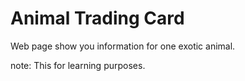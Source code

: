# Animal Trading Card

Web page show you information for one exotic animal.

note: This for learning purposes.
